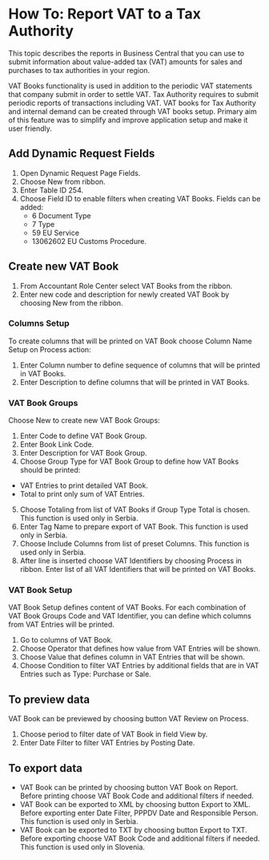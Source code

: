 # How To: Report VAT to a Tax Authority

This topic describes the reports in Business Central that you can use to submit information about value-added tax (VAT) amounts for sales and purchases to tax authorities in your region. 

VAT Books functionality is used in addition to the periodic VAT statements that company submit in order to settle VAT. Tax Authority requires to submit periodic reports of transactions including VAT. VAT books for Tax Authority and internal demand can be created through VAT books setup. Primary aim of this feature was to simplify and improve application setup and make it user friendly.

## Add Dynamic Request Fields

1. Open Dynamic Request Page Fields.
2. Choose New from ribbon.
3. Enter Table ID 254.
4. Choose Field ID to enable filters when creating VAT Books. Fields can be added:
    - 6 Document Type
    - 7 Type
    - 59 EU Service
    - 13062602 EU Customs Procedure.

## Create new VAT Book

1. From Accountant Role Center select VAT Books from the ribbon. 
2. Enter new code and description for newly created VAT Book by choosing New from the ribbon.

### Columns Setup
To create columns that will be printed on VAT Book choose Column Name Setup on Process action:
1. Enter Column number to define sequence of columns that will be printed in VAT Books.
2. Enter Description to define columns that will be printed in VAT Books.

### VAT Book Groups
Choose New to create new VAT Book Groups:
1. Enter Code to define VAT Book Group.
2. Enter Book Link Code.
3. Enter Description for VAT Book Group.
4. Choose Group Type for VAT Book Group to define how VAT Books should be printed:
- VAT Entries to print detailed VAT Book.
- Total to print only sum of VAT Entries.
5. Choose Totaling from list of VAT Books if Group Type Total is chosen. This function is used only in Serbia.
6. Enter Tag Name to prepare export of VAT Book. This function is used only in Serbia.
7. Choose Include Columns from list of preset Columns. This function is used only in Serbia.
8. After line is inserted choose VAT Identifiers by choosing Process in ribbon. Enter list of all VAT Identifiers that will be printed on VAT Books.

### VAT Book Setup
VAT Book Setup defines content of VAT Books. For each combination of VAT Book Groups Code and VAT Identifier, you can define which columns from VAT Entries will be printed.
1. Go to columns of VAT Book.
2. Choose Operator that defines how value from VAT Entries will be shown.
3. Choose Value that defines column in VAT Entries that will be shown.
4. Choose Condition to filter VAT Entries by additional fields that are in VAT Entries such as Type: Purchase or Sale.

## To preview data
VAT Book can be previewed by choosing button VAT Review on Process.
1. Choose period to filter date of VAT Book in field View by.
2. Enter Date Filter to filter VAT Entries by Posting Date.

## To export data
- VAT Book can be printed by choosing button VAT Book on Report. Before printing choose VAT Book Code and additional filters if needed.
- VAT Book can be exported to XML by choosing button Export to XML. Before exporting enter Date Filter, PPPDV Date and Responsible Person. This function is used only in Serbia.
- VAT Book can be exported to TXT by choosing button Export to TXT. Before exporting choose VAT Book Code and additional filters if needed. This function is used only in Slovenia.
